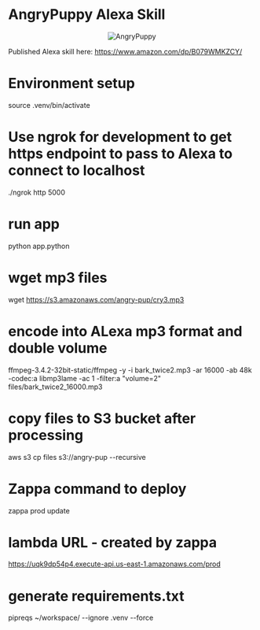 # AngryPuppy Alexa Skill
<p align="center">
  <img src="https://images-na.ssl-images-amazon.com/images/I/615caIrH+EL.png" alt="AngryPuppy"/>
</p>

Published Alexa skill here:
https://www.amazon.com/dp/B079WMKZCY/

# Environment setup
source .venv/bin/activate

# Use ngrok for development to get https endpoint to pass to Alexa to connect to localhost
./ngrok http 5000

# run app
python app.python

# wget mp3 files
wget https://s3.amazonaws.com/angry-pup/cry3.mp3

# encode into ALexa mp3 format and double volume
ffmpeg-3.4.2-32bit-static/ffmpeg -y -i bark_twice2.mp3 -ar 16000 -ab 48k -codec:a libmp3lame -ac 1 -filter:a "volume=2"  files/bark_twice2_16000.mp3

# copy files to S3 bucket after processing
aws s3 cp files s3://angry-pup --recursive

# Zappa command to deploy
zappa prod update

# lambda URL - created by zappa
https://uqk9dp54p4.execute-api.us-east-1.amazonaws.com/prod

# generate requirements.txt
pipreqs ~/workspace/ --ignore .venv --force